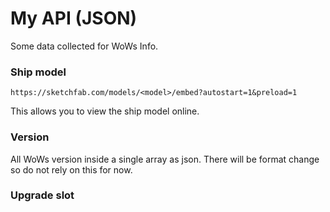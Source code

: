 # My API (JSON)
Some data collected for WoWs Info.

### Ship model
~~~
https://sketchfab.com/models/<model>/embed?autostart=1&preload=1
~~~
This allows you to view the ship model online.

### Version
All WoWs version inside a single array as json. There will be format change so do not rely on this for now. 

### Upgrade slot
